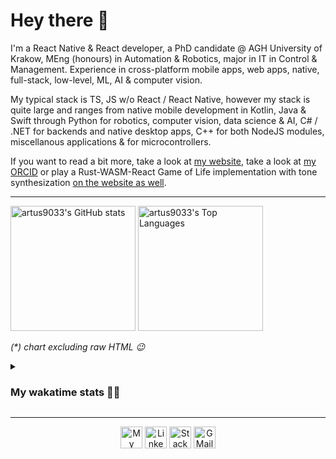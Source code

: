 # Hey there 👋

I'm a React Native & React developer, a PhD candidate @ AGH University of Krakow, MEng (honours) in Automation & Robotics, major in IT in Control & Management. Experience in cross-platform mobile apps, web apps, native, full-stack, low-level, ML, AI & computer vision.

My typical stack is TS, JS w/o React / React Native, however my stack is quite large and ranges from native mobile development in Kotlin, Java & Swift through Python for robotics, computer vision, data science & AI, C# / .NET for backends and native desktop apps, C++ for both NodeJS modules, miscellanous applications & for microcontrollers.

If you want to read a bit more, take a look at [my website](https://artus9033.now.sh), take a look at [my ORCID](https://orcid.org/0000-0002-2137-8841) or play a Rust-WASM-React Game of Life implementation with tone synthesization [on the website as well](https://artus9033.now.sh/game-of-life).

---

<img
      alt="artus9033's GitHub stats"
      height="200em"
      src="https://github-readme-stats.vercel.app/api?username=artus9033&show_icons=true&custom_title=GitHub%20Stats&theme=dracula">
<img
      alt="artus9033's Top Languages"
      height="200em"
      src="https://github-readme-stats.vercel.app/api/top-langs/?username=artus9033&layout=compact&custom_title=artus9033%27s%20Top%20Languages&theme=dracula&exclude_repo=DA2023&size_weight=0.5&count_weight=0.5&hide=HTML&langs_count=8">

<em>(*) chart excluding raw HTML 😉</em>

<details>
  <summary><h3>My wakatime stats 👨‍💻</h3></summary>
  <div align="center">
    <img
      alt="WakaTime Stats"
      height="200em"
      src="https://github-readme-stats.vercel.app/api/wakatime?username=artus9033&layout=compact&theme=dracula">
  </div>
</details>

---

<div align="center">
  <img
    alt="My website"
    height="35em"
    href="https://artus9033.now.sh"
    src="https://img.shields.io/badge/artus9033.now.sh-607d8b?&style=for-the-badge&logo=web&logoColor=white">
  <img
    alt="LinkedIn"
    height="35em"
    href="https://www.linkedin.com/in/artur-morys/"
    src="https://img.shields.io/badge/linkedin-%230077B5.svg?&style=for-the-badge&logo=linkedin&logoColor=white">
  <img
    alt="StackOverflow"
    height="35em"
    href="https://stackoverflow.com/users/4618440/artus9033"
    src="https://img.shields.io/badge/stack%20overflow-FE7A16?logo=stack-overflow&logoColor=white&style=for-the-badge">
  <img
    alt="GMail"
    height="35em"
    href="mailto:artus9033@gmail.com"
    src="https://img.shields.io/badge/Gmail-D14836?style=for-the-badge&logo=gmail&logoColor=white">
</div>
